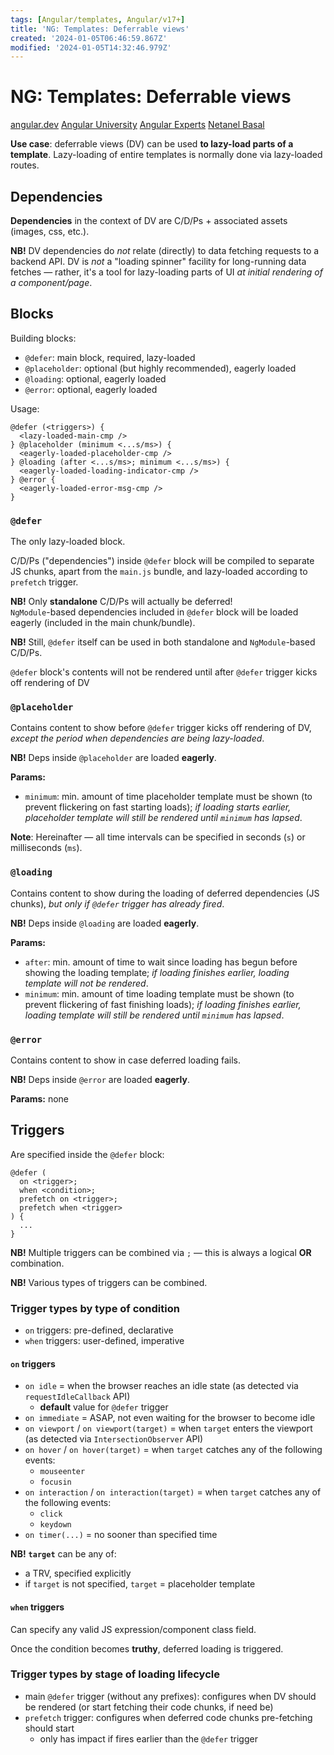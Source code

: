 ```yaml
---
tags: [Angular/templates, Angular/v17+]
title: 'NG: Templates: Deferrable views'
created: '2024-01-05T06:46:59.867Z'
modified: '2024-01-05T14:32:46.979Z'
---
```


# NG: Templates: Deferrable views

[angular.dev](https://angular.dev/guide/defer)
[Angular University](https://blog.angular-university.io/angular-defer/)
[Angular Experts](https://angularexperts.io/blog/angular-defer-lazy-loading-total-guide)
[Netanel Basal](https://netbasal.com/a-comprehensive-guide-to-angulars-defer-block-468c74048df4)

**Use case**: deferrable views (DV) can be used **to lazy-load parts of a template**. Lazy-loading of entire templates is normally done via lazy-loaded routes.


## Dependencies

**Dependencies** in the context of DV are C/D/Ps + associated assets (images, css, etc.).


**NB!** DV dependencies do _not_ relate (directly) to data fetching requests to a backend API. DV is _not_ a "loading spinner" facility for long-running data fetches &mdash; rather, it's a tool for lazy-loading parts of UI _at initial rendering of a component/page_.


## Blocks

Building blocks:
- `@defer`: main block, required, lazy-loaded
- `@placeholder`: optional (but highly recommended), eagerly loaded
- `@loading`: optional, eagerly loaded
- `@error`: optional, eagerly loaded

Usage:
```
@defer (<triggers>) {
  <lazy-loaded-main-cmp />
} @placeholder (minimum <...s/ms>) {
  <eagerly-loaded-placeholder-cmp />
} @loading (after <...s/ms>; minimum <...s/ms>) {
  <eagerly-loaded-loading-indicator-cmp />
} @error {
  <eagerly-loaded-error-msg-cmp />
}
```


### `@defer`

The only lazy-loaded block.

C/D/Ps ("dependencies") inside `@defer` block will be compiled to separate JS chunks, apart from the `main.js` bundle, and lazy-loaded according to `prefetch` trigger.

**NB!** Only **standalone** C/D/Ps will actually be deferred!  
`NgModule`-based dependencies included in `@defer` block will be loaded eagerly (included in the main chunk/bundle).

**NB!** Still, `@defer` itself can be used in both standalone and `NgModule`-based C/D/Ps.

`@defer` block's contents will not be rendered until after `@defer` trigger kicks off rendering of DV


### `@placeholder`

Contains content to show before `@defer` trigger kicks off rendering of DV, _except the period when dependencies are being lazy-loaded_.

**NB!** Deps inside `@placeholder` are loaded **eagerly**.

**Params:**
- `minimum`: min. amount of time placeholder template must be shown (to prevent flickering on fast starting loads); _if loading starts earlier, placeholder template will still be rendered until `minimum` has lapsed_.

**Note**: Hereinafter &mdash; all time intervals can be specified in seconds (`s`) or milliseconds (`ms`).


### `@loading`

Contains content to show during the loading of deferred dependencies (JS chunks), _but only if `@defer` trigger has already fired_.

**NB!** Deps inside `@loading` are loaded **eagerly**.

**Params:**
- `after`: min. amount of time to wait since loading has begun before showing the loading template; _if loading finishes earlier, loading template will not be rendered_.
- `minimum`: min. amount of time loading template must be shown (to prevent flickering of fast finishing loads); _if loading finishes earlier, loading template will still be rendered until `minimum` has lapsed_.


### `@error`

Contains content to show in case deferred loading fails.

**NB!** Deps inside `@error` are loaded **eagerly**.

**Params:** none


## Triggers

Are specified inside the `@defer` block:
```
@defer (
  on <trigger>;
  when <condition>;
  prefetch on <trigger>;
  prefetch when <trigger>
) {
  ...
}
```

**NB!** Multiple triggers can be combined via `;` &mdash; this is always a logical **OR** combination.

**NB!** Various types of triggers can be combined.


### Trigger types by type of condition

- `on` triggers: pre-defined, declarative
- `when` triggers: user-defined, imperative


#### `on` triggers

- `on idle` = when the browser reaches an idle state (as detected via `requestIdleCallback` API)
  - **default** value for `@defer` trigger
- `on immediate` = ASAP, not even waiting for the browser to become idle
- `on viewport` / `on viewport(target)` = when `target` enters the viewport (as detected via `IntersectionObserver` API)
- `on hover` / `on hover(target)` = when `target` catches any of the following events:
  - `mouseenter`
  - `focusin`
- `on interaction` / `on interaction(target)` = when `target` catches any of the following events:
  - `click`
  - `keydown`
- `on timer(...)` = no sooner than specified time

**NB!** **`target`** can be any of:
- a TRV, specified explicitly
- if `target` is not specified, `target` = placeholder template


#### `when` triggers

Can specify any valid JS expression/component class field.

Once the condition becomes **truthy**, deferred loading is triggered.


### Trigger types by stage of loading lifecycle

- main `@defer` trigger (without any prefixes): configures when DV should be rendered (or start fetching their code chunks, if need be)
- `prefetch` trigger: configures when deferred code chunks pre-fetching should start
  - only has impact if fires earlier than the `@defer` trigger

